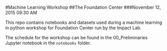 #Machine Learning Workshop
##The Foundation Center
###November 12, 2015 09:30 AM

This repo contains notebooks and datasets used during a machine learning in python workshop for Foundation Center run by the Impact Lab.

The schedule for the workshop can be found in the 00_Preliminaries Jupyter notebook in the `notebooks` folder.

